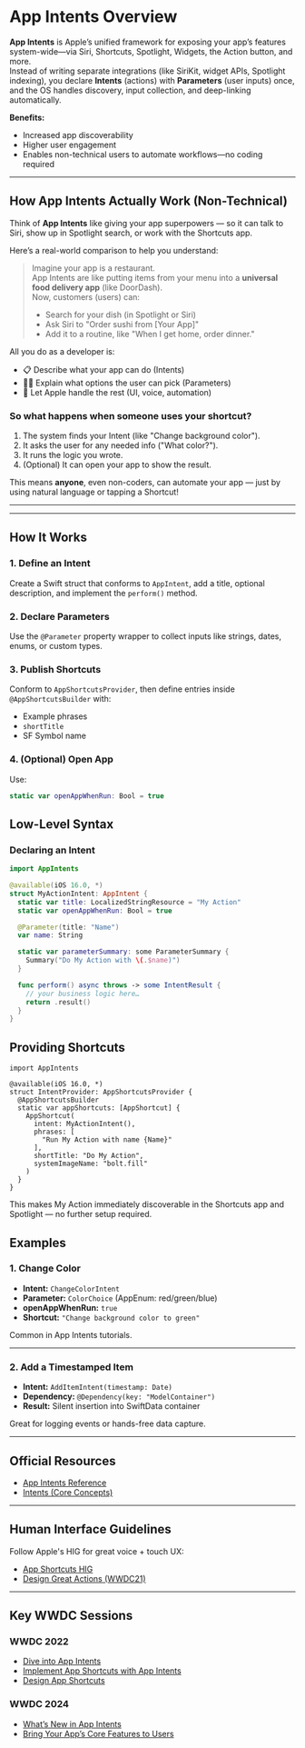 #  App Intents Overview

**App Intents** is Apple’s unified framework for exposing your app’s features system-wide—via Siri, Shortcuts, Spotlight, Widgets, the Action button, and more.  
Instead of writing separate integrations (like SiriKit, widget APIs, Spotlight indexing), you declare **Intents** (actions) with **Parameters** (user inputs) once, and the OS handles discovery, input collection, and deep-linking automatically.

**Benefits:**
- Increased app discoverability
- Higher user engagement
- Enables non-technical users to automate workflows—no coding required

---

## How App Intents Actually Work (Non-Technical)

Think of **App Intents** like giving your app superpowers — so it can talk to Siri, show up in Spotlight search, or work with the Shortcuts app.

Here’s a real-world comparison to help you understand:

> Imagine your app is a restaurant.  
> App Intents are like putting items from your menu into a **universal food delivery app** (like DoorDash).  
> Now, customers (users) can:
> - Search for your dish (in Spotlight or Siri)
> - Ask Siri to "Order sushi from [Your App]"
> - Add it to a routine, like "When I get home, order dinner."

All you do as a developer is:
- 📋 Describe what your app can do (Intents)
- 🧑‍🍳 Explain what options the user can pick (Parameters)
- 🧭 Let Apple handle the rest (UI, voice, automation)

### So what happens when someone uses your shortcut?
1. The system finds your Intent (like "Change background color").
2. It asks the user for any needed info ("What color?").
3. It runs the logic you wrote.
4. (Optional) It can open your app to show the result.

This means **anyone**, even non-coders, can automate your app — just by using natural language or tapping a Shortcut!

---

---

##  How It Works

### 1. Define an Intent
Create a Swift struct that conforms to `AppIntent`, add a title, optional description, and implement the `perform()` method.

### 2. Declare Parameters
Use the `@Parameter` property wrapper to collect inputs like strings, dates, enums, or custom types.

### 3. Publish Shortcuts
Conform to `AppShortcutsProvider`, then define entries inside `@AppShortcutsBuilder` with:
- Example phrases
- `shortTitle`
- SF Symbol name

### 4. (Optional) Open App
Use:
```swift
static var openAppWhenRun: Bool = true
```

##  Low-Level Syntax

### Declaring an Intent

```swift
import AppIntents

@available(iOS 16.0, *)
struct MyActionIntent: AppIntent {
  static var title: LocalizedStringResource = "My Action"
  static var openAppWhenRun: Bool = true

  @Parameter(title: "Name")
  var name: String

  static var parameterSummary: some ParameterSummary {
    Summary("Do My Action with \(.$name)")
  }

  func perform() async throws -> some IntentResult {
    // your business logic here…
    return .result()
  }
}
```


## Providing Shortcuts

```
import AppIntents

@available(iOS 16.0, *)
struct IntentProvider: AppShortcutsProvider {
  @AppShortcutsBuilder
  static var appShortcuts: [AppShortcut] {
    AppShortcut(
      intent: MyActionIntent(),
      phrases: [
        "Run My Action with name {Name}"
      ],
      shortTitle: "Do My Action",
      systemImageName: "bolt.fill"
    )
  }
}
```
 This makes My Action immediately discoverable in the Shortcuts app and Spotlight — no further setup required.

##  Examples

### 1. Change Color

- **Intent:** `ChangeColorIntent`
- **Parameter:** `ColorChoice` (AppEnum: red/green/blue)
- **openAppWhenRun:** `true`
- **Shortcut:** `"Change background color to green"`

 Common in App Intents tutorials.

---

### 2. Add a Timestamped Item

- **Intent:** `AddItemIntent(timestamp: Date)`
- **Dependency:** `@Dependency(key: "ModelContainer")`
- **Result:** Silent insertion into SwiftData container

Great for logging events or hands-free data capture.

---

##  Official Resources

- [App Intents Reference](https://developer.apple.com/documentation/appintents)
- [Intents (Core Concepts)](https://developer.apple.com/documentation/intents)

---

##  Human Interface Guidelines

Follow Apple's HIG for great voice + touch UX:

- [App Shortcuts HIG](https://developer.apple.com/design/human-interface-guidelines/app-shortcuts)
- [Design Great Actions (WWDC21)](https://developer.apple.com/videos/play/wwdc2021/10283)

---

##  Key WWDC Sessions

### WWDC 2022

- [Dive into App Intents](https://developer.apple.com/videos/play/wwdc2022/10032)
- [Implement App Shortcuts with App Intents](https://developer.apple.com/videos/play/wwdc2022/10170)
- [Design App Shortcuts](https://developer.apple.com/videos/play/wwdc2022/10169)

### WWDC 2024

- [What’s New in App Intents](https://developer.apple.com/videos/play/wwdc2024/10134)
- [Bring Your App’s Core Features to Users](https://developer.apple.com/videos/play/wwdc2024/10210)

